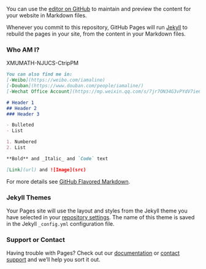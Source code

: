 You can use the [editor on GitHub](https://github.com/iamaline9477/iamaline9477.github.io/edit/master/index.md) to maintain and preview the content for your website in Markdown files.

Whenever you commit to this repository, GitHub Pages will run [Jekyll](https://jekyllrb.com/) to rebuild the pages in your site, from the content in your Markdown files.

### Who AM I?

XMUMATH-NJUCS-CtripPM

```markdown
You can also find me in:
[-Weibo](https://weibo.com/iamaline)
[-Douban](https://www.douban.com/people/iamaline/)
[-Wechat Office Account](https://mp.weixin.qq.com/s/7jr7ON34G3vPYdV7ie6kwA)

# Header 1
## Header 2
### Header 3

- Bulleted
- List

1. Numbered
2. List

**Bold** and _Italic_ and `Code` text

[Link](url) and ![Image](src)
```

For more details see [GitHub Flavored Markdown](https://guides.github.com/features/mastering-markdown/).

### Jekyll Themes

Your Pages site will use the layout and styles from the Jekyll theme you have selected in your [repository settings](https://github.com/iamaline9477/iamaline9477.github.io/settings). The name of this theme is saved in the Jekyll `_config.yml` configuration file.

### Support or Contact

Having trouble with Pages? Check out our [documentation](https://help.github.com/categories/github-pages-basics/) or [contact support](https://github.com/contact) and we’ll help you sort it out.
